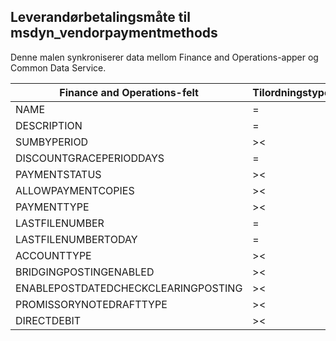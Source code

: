 ## <a name="vendor-payment-method-to-msdyn_vendorpaymentmethods"></a>Leverandørbetalingsmåte til msdyn_vendorpaymentmethods

Denne malen synkroniserer data mellom Finance and Operations-apper og Common Data Service.

Finance and Operations-felt | Tilordningstype | Annet Dynamics 365-felt | Standardverdi
---|---|---|---
NAME | = | msdyn_name | 
DESCRIPTION | = | msdyn_description | 
SUMBYPERIOD | >< | msdyn_sumbyperiod | 
DISCOUNTGRACEPERIODDAYS | = | msdyn_discountgraceperioddays | 
PAYMENTSTATUS | >< | msdyn_paymentstatus | 
ALLOWPAYMENTCOPIES | >< | msdyn_allowpaymentcopies | 
PAYMENTTYPE | >< | msdyn_paymenttype | 
LASTFILENUMBER | = | msdyn_lastfilenumber | 
LASTFILENUMBERTODAY | = | msdyn_lastfilenumbertoday | 
ACCOUNTTYPE | >< | msdyn_accounttype | 
BRIDGINGPOSTINGENABLED | >< | msdyn_bridgingposting | 
ENABLEPOSTDATEDCHECKCLEARINGPOSTING | >< | msdyn_postdatedcheckclearingposting | 
PROMISSORYNOTEDRAFTTYPE | >< | msdyn_promissorynotedrafttype | 
DIRECTDEBIT | >< | msdyn_directdebit | 
